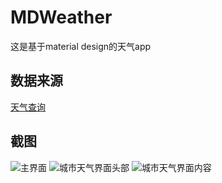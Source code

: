 # MDWeather
这是基于material design的天气app
## 数据来源
[天气查询](http://apistore.baidu.com/apiworks/servicedetail/112.html "百度的api store")  
## 截图
![](https://github.com/sanousun/MDWeather/blob/master/screenshot/Screenshot_001.png "主界面")
![](https://github.com/sanousun/MDWeather/blob/master/screenshot/Screenshot_002.png "城市天气界面头部")
![](https://github.com/sanousun/MDWeather/blob/master/screenshot/Screenshot_003.png "城市天气界面内容")